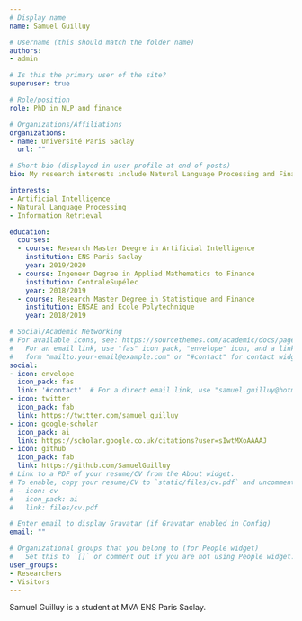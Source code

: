 ```yaml
---
# Display name
name: Samuel Guilluy

# Username (this should match the folder name)
authors:
- admin

# Is this the primary user of the site?
superuser: true

# Role/position
role: PhD in NLP and finance

# Organizations/Affiliations
organizations:
- name: Université Paris Saclay
  url: ""

# Short bio (displayed in user profile at end of posts)
bio: My research interests include Natural Language Processing and Finance

interests:
- Artificial Intelligence
- Natural Language Processing
- Information Retrieval

education:
  courses:
  - course: Research Master Deegre in Artificial Intelligence
    institution: ENS Paris Saclay
    year: 2019/2020
  - course: Ingeneer Degree in Applied Mathematics to Finance
    institution: CentraleSupélec
    year: 2018/2019
  - course: Research Master Degree in Statistique and Finance
    institution: ENSAE and Ecole Polytechnique
    year: 2018/2019

# Social/Academic Networking
# For available icons, see: https://sourcethemes.com/academic/docs/page-builder/#icons
#   For an email link, use "fas" icon pack, "envelope" icon, and a link in the
#   form "mailto:your-email@example.com" or "#contact" for contact widget.
social:
- icon: envelope
  icon_pack: fas
  link: '#contact'  # For a direct email link, use "samuel.guilluy@hotmail.fr".
- icon: twitter
  icon_pack: fab
  link: https://twitter.com/samuel_guilluy
- icon: google-scholar
  icon_pack: ai
  link: https://scholar.google.co.uk/citations?user=sIwtMXoAAAAJ
- icon: github
  icon_pack: fab
  link: https://github.com/SamuelGuilluy
# Link to a PDF of your resume/CV from the About widget.
# To enable, copy your resume/CV to `static/files/cv.pdf` and uncomment the lines below.
# - icon: cv
#   icon_pack: ai
#   link: files/cv.pdf

# Enter email to display Gravatar (if Gravatar enabled in Config)
email: ""

# Organizational groups that you belong to (for People widget)
#   Set this to `[]` or comment out if you are not using People widget.
user_groups:
- Researchers
- Visitors
---
```


Samuel Guilluy is a student at MVA ENS Paris Saclay.
